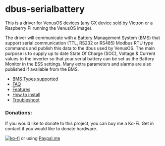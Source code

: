 # dbus-serialbattery
This is a driver for VenusOS devices (any GX device sold by Victron or a Raspberry Pi running the VenusOS image). 

The driver will communicate with a Battery Management System (BMS) that support serial communication (TTL, RS232 or RS485) 
Modbus RTU type commands and publish this data to the dbus used by VenusOS. The main purpose is to supply up to date 
State Of Charge (SOC), Voltage & Current values to the inverter so that your serial battery can be set as the Battery Monitor in the ESS settings. Many extra parameters and alarms are also published if available from the BMS.

 * [BMS Types supported](https://github.com/Louisvdw/dbus-serialbattery/wiki/BMS-types-supported)
 * [FAQ](https://github.com/Louisvdw/dbus-serialbattery/wiki/FAQ)
 * [Features](https://github.com/Louisvdw/dbus-serialbattery/wiki/Features)
 * [How to install](https://github.com/Louisvdw/dbus-serialbattery/wiki/How-to-install)
 * [Troubleshoot](https://github.com/Louisvdw/dbus-serialbattery/wiki/Troubleshoot)

### Donations:
If you would like to donate to this project, you can buy me a Ko-Fi. Get in contact if you would like to donate hardware.

[![ko-fi](https://ko-fi.com/img/githubbutton_sm.svg)](https://ko-fi.com/Z8Z73LCW1) or using [Paypal.me](https://paypal.me/innernet)

